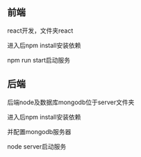 ## 前端

react开发，文件夹react

进入后npm install安装依赖

npm run start启动服务

## 后端

后端node及数据库mongodb位于server文件夹

进入后npm install安装依赖

并配置mongodb服务器

node server启动服务